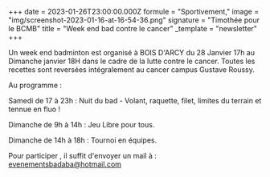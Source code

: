 +++
date = 2023-01-26T23:00:00.000Z
formule = "Sportivement,"
image = "img/screenshot-2023-01-16-at-16-54-36.png"
signature = "Timothée pour le BCMB"
title = "Week end bad contre le cancer"
_template = "newsletter"
+++

Un week end badminton est organisé à BOIS D'ARCY du 28 Janvier 17h au Dimanche janvier 18H dans le cadre de la lutte contre le cancer. Toutes les recettes sont reversées intégralement au cancer campus Gustave Roussy.  
  
Au programme :  
  
Samedi de 17 à 23h : Nuit du bad - Volant, raquette, filet, limites du terrain et tennue en fluo !

Dimanche de 9h à 14h : Jeu Libre pour tous.

Dimanche de 14h à 18h : Tournoi en équipes.

Pour participer , il suffit d'envoyer un mail à : evenementsbadaba@hotmail.com 
